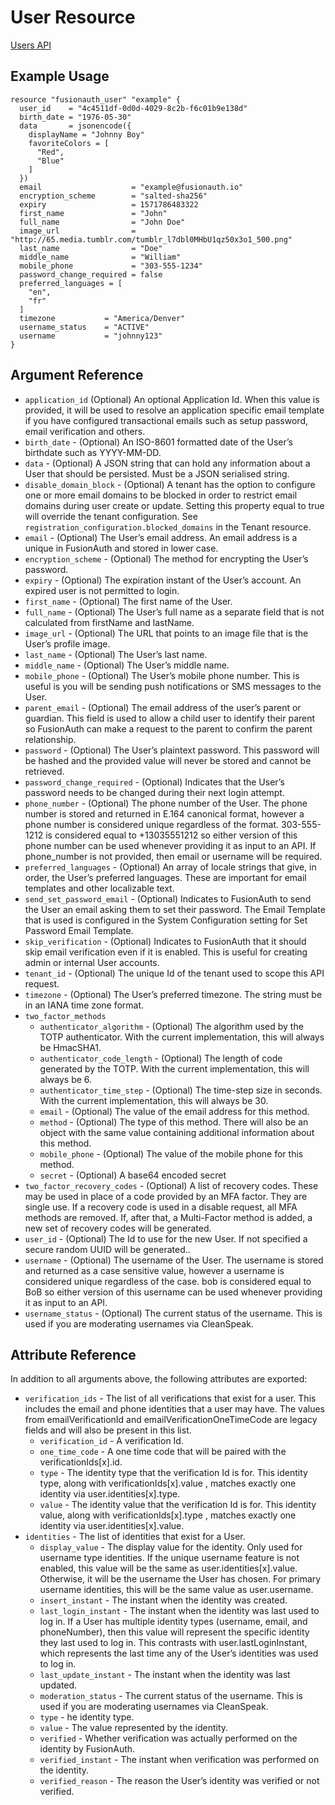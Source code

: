 # User Resource

[Users API](https://fusionauth.io/docs/v1/tech/apis/users)

## Example Usage

```hcl
resource "fusionauth_user" "example" {
  user_id    = "4c4511df-0d0d-4029-8c2b-f6c01b9e138d"
  birth_date = "1976-05-30"
  data       = jsonencode({
    displayName = "Johnny Boy"
    favoriteColors = [
      "Red",
      "Blue"
    ]
  })
  email                    = "example@fusionauth.io"
  encryption_scheme        = "salted-sha256"
  expiry                   = 1571786483322
  first_name               = "John"
  full_name                = "John Doe"
  image_url                = "http://65.media.tumblr.com/tumblr_l7dbl0MHbU1qz50x3o1_500.png"
  last_name                = "Doe"
  middle_name              = "William"
  mobile_phone             = "303-555-1234"
  password_change_required = false
  preferred_languages = [
    "en",
    "fr"
  ]
  timezone           = "America/Denver"
  username_status    = "ACTIVE"
  username           = "johnny123"
}
```

## Argument Reference

* `application_id` (Optional) An optional Application Id. When this value is provided, it will be used to resolve an application specific email template if you have configured transactional emails such as setup password, email verification and others.
* `birth_date` - (Optional) An ISO-8601 formatted date of the User’s birthdate such as YYYY-MM-DD.
* `data` - (Optional) A JSON string that can hold any information about a User that should be persisted. Must be a JSON serialised string.
* `disable_domain_block` - (Optional) A tenant has the option to configure one or more email domains to be blocked in order to restrict email domains during user create or update. Setting this property equal to true will override the tenant configuration. See `registration_configuration.blocked_domains` in the Tenant resource.
* `email` - (Optional) The User’s email address. An email address is a unique in FusionAuth and stored in lower case.
* `encryption_scheme` - (Optional) The method for encrypting the User’s password.
* `expiry` - (Optional) The expiration instant of the User’s account. An expired user is not permitted to login.
* `first_name` - (Optional) The first name of the User.
* `full_name` - (Optional) The User’s full name as a separate field that is not calculated from firstName and lastName.
* `image_url` - (Optional) The URL that points to an image file that is the User’s profile image.
* `last_name` - (Optional) The User’s last name.
* `middle_name` - (Optional) The User’s middle name.
* `mobile_phone` - (Optional) The User’s mobile phone number. This is useful is you will be sending push notifications or SMS messages to the User.
* `parent_email` - (Optional) The email address of the user’s parent or guardian. This field is used to allow a child user to identify their parent so FusionAuth can make a request to the parent to confirm the parent relationship.
* `password` - (Optional) The User’s plaintext password. This password will be hashed and the provided value will never be stored and cannot be retrieved.
* `password_change_required` - (Optional) Indicates that the User’s password needs to be changed during their next login attempt.
* `phone_number` - (Optional) The phone number of the User. The phone number is stored and returned in E.164 canonical format, however a phone number is considered unique regardless of the format. 303-555-1212 is considered equal to +13035551212 so either version of this phone number can be used whenever providing it as input to an API. If phone_number is not provided, then email or username will be required.
* `preferred_languages` - (Optional) An array of locale strings that give, in order, the User’s preferred languages. These are important for email templates and other localizable text.
* `send_set_password_email` - (Optional) Indicates to FusionAuth to send the User an email asking them to set their password. The Email Template that is used is configured in the System Configuration setting for Set Password Email Template.
* `skip_verification` - (Optional) Indicates to FusionAuth that it should skip email verification even if it is enabled. This is useful for creating admin or internal User accounts.
* `tenant_id` - (Optional) The unique Id of the tenant used to scope this API request.
* `timezone` - (Optional) The User’s preferred timezone. The string must be in an IANA time zone format.
* `two_factor_methods`
  * `authenticator_algorithm` - (Optional) The algorithm used by the TOTP authenticator. With the current implementation, this will always be HmacSHA1.
  * `authenticator_code_length` - (Optional) The length of code generated by the TOTP. With the current implementation, this will always be 6.
  * `authenticator_time_step` - (Optional) The time-step size in seconds. With the current implementation, this will always be 30.
  * `email` - (Optional) The value of the email address for this method.
  * `method` - (Optional) The type of this method. There will also be an object with the same value containing additional information about this method.
  * `mobile_phone` - (Optional) The value of the mobile phone for this method.
  * `secret` - (Optional) A base64 encoded secret
* `two_factor_recovery_codes` - (Optional) A list of recovery codes. These may be used in place of a code provided by an MFA factor. They are single use. If a recovery code is used in a disable request, all MFA methods are removed. If, after that, a Multi-Factor method is added, a new set of recovery codes will be generated.
* `user_id` - (Optional) The Id to use for the new User. If not specified a secure random UUID will be generated..
* `username` - (Optional) The username of the User. The username is stored and returned as a case sensitive value, however a username is considered unique regardless of the case. bob is considered equal to BoB so either version of this username can be used whenever providing it as input to an API.
* `username_status` - (Optional) The current status of the username. This is used if you are moderating usernames via CleanSpeak.

## Attribute Reference

In addition to all arguments above, the following attributes are exported:

* `verification_ids` - The list of all verifications that exist for a user. This includes the email and phone identities that a user may have. The values from emailVerificationId and emailVerificationOneTimeCode are legacy fields and will also be present in this list.
  * `verification_id` - A verification Id.
  * `one_time_code` - A one time code that will be paired with the verificationIds[x].id.
  * `type` - The identity type that the verification Id is for. This identity type, along with verificationIds[x].value , matches exactly one identity via user.identities[x].type.
  * `value` - The identity value that the verification Id is for. This identity value, along with verificationIds[x].type , matches exactly one identity via user.identities[x].value.
* `identities` - The list of identities that exist for a User.
  * `display_value` - The display value for the identity. Only used for username type identities. If the unique username feature is not enabled, this value will be the same as user.identities[x].value. Otherwise, it will be the username the User has chosen. For primary username identities, this will be the same value as user.username.
  * `insert_instant` - The instant when the identity was created.
  * `last_login_instant` - The instant when the identity was last used to log in. If a User has multiple identity types (username, email, and phoneNumber), then this value will represent the specific identity they last used to log in. This contrasts with user.lastLoginInstant, which represents the last time any of the User’s identities was used to log in.
  * `last_update_instant` - The instant when the identity was last updated.
  * `moderation_status` - The current status of the username. This is used if you are moderating usernames via CleanSpeak.
  * `type` - he identity type.
  * `value` - The value represented by the identity.
  * `verified` - Whether verification was actually performed on the identity by FusionAuth.
  * `verified_instant` - The instant when verification was performed on the identity.
  * `verified_reason` - The reason the User’s identity was verified or not verified.
